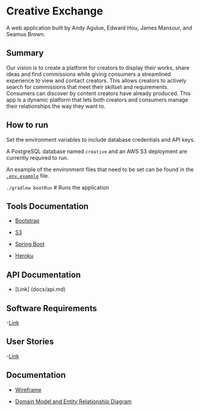 # Creative Exchange

A web application built by Andy Agulue, Edward Hou, James Mansour, and Seamus Brown.

## Summary

Our vision is to create a platform for creators to display their works, share ideas and find commissions while giving consumers a streamlined experience to view and contact creators. This allows creators to actively search for commissions that meet their skillset and requirements. Consumers can discover by content creators have already produced. This app is a dynamic platform that lets both creators and consumers manage their relationships the way they want to.

## How to run

Set the environment variables to include database credentials and API keys.

A PostgreSQL database named `creative` and an AWS S3 deployment are currently required to run.

An example of the environment files that need to be set can be found in the [`.env.example`](.env.example) file.

`./gradlew bootRun` # Runs the application

## Tools Documentation

- [Bootstrap](https://getbootstrap.com/docs/5.0/getting-started/introduction/)

- [S3](https://docs.aws.amazon.com/AmazonS3/latest/API/Welcome.html)

- [Spring Boot](https://spring.io/projects/spring-boot)

- [Heroku](https://devcenter.heroku.com/)

## API Documentation

- [Link] (docs/api.md)

## Software Requirements

-[Link](docs/requirements.md)

## User Stories

-[Link](docs/user-stories.md)

## Documentation

- [Wireframe](docs/wireframe.jpg)

- [Domain Model and Entity Relationship Diagram](docs/dmain-model.jpg)
